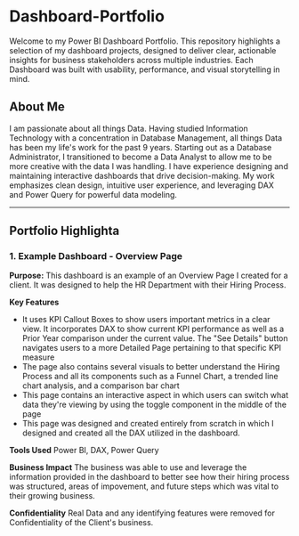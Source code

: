 # Dashboard-Portfolio
Welcome to my Power BI Dashboard Portfolio. This repository highlights a selection of my dashboard projects, designed to deliver clear, actionable insights for business stakeholders across multiple industries. Each Dashboard was built with usability, performance, and visual storytelling in mind.
## About Me
I am passionate about all things Data. Having studied Information Technology with a concentration in Database Management, all things Data has been my life's work for the past 9 years. Starting out as a Database Administrator, I transitioned to become a Data Analyst to allow me to be more creative with the data I was handling. I have experience designing and maintaining interactive dashboards that drive decision-making. My work emphasizes clean design, intuitive user experience, and leveraging DAX and Power Query for powerful data modeling.
___
## Portfolio Highlighta
### 1. Example Dashboard - Overview Page
**Purpose:** This dashboard is an example of an Overview Page I created for a client. It was designed to help the HR Department with their Hiring Process.

**Key Features** 
- It uses KPI Callout Boxes to show users important metrics in a clear view. It incorporates DAX to show current KPI performance as well as a Prior Year comparison under the current value. The "See Details" button navigates users to a more Detailed Page pertaining to that specific KPI measure
- The page also contains several visuals to better understand the Hiring Process and all its components such as a Funnel Chart, a trended line chart analysis, and a comparison bar chart
- This page contains an interactive aspect in which users can switch what data they're viewing by using the toggle component in the middle of the page
- This page was designed and created entirely from scratch in which I designed and created all the DAX utilized in the dashboard.

**Tools Used** 
Power BI, DAX, Power Query

**Business Impact**
The business was able to use and leverage the information provided in the dashboard to better see how their hiring process was structured, areas of impovement, and future steps which was vital to their growing business.

**Confidentiality**
Real Data and any identifying features were removed for Confidentiality of the Client's business. 
